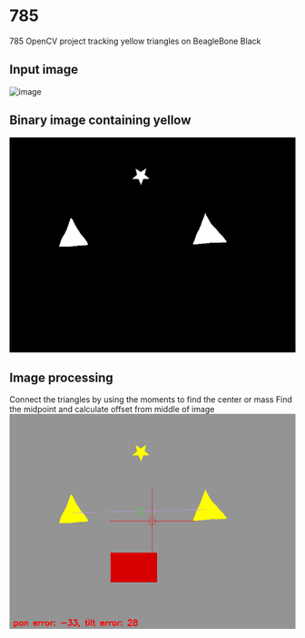 # 785
785 OpenCV project tracking yellow triangles on BeagleBone Black

## Input image
![image](images/yellow_triangles_star_red_rect.png)

## Binary image containing yellow
![image](images/threshold.png)

## Image processing
Connect the triangles by using the moments to find the center or mass
Find the midpoint and calculate offset from middle of image
![image](images/capture.png)
